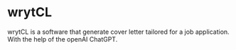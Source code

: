 # wrytCL
wrytCL is a software that generate cover letter tailored for a job application. With the help of the openAI ChatGPT.
